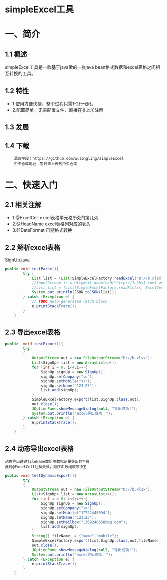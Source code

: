 simpleExcel工具
========
# 一、简介

## 1.1 概述
simpleExcel工具是一款基于java做的一款java bean格式数据和excel表格之间相互转换的工具。

## 1.2 特性
* 1.使用方便快捷，整个过程只需1-2行代码。
* 2.配置简单，无需配置文件，直接在类上加注解

## 1.3 发展

## 1.4 下载
        源码字段：https://github.com/wuzongling/simpleExcel
        中央仓库地址：暂时未上传到中央仓库

# 二、快速入门

## 2.1 相关注解
* 1.@ExcelCell  excel表格单元格所处的第几列
* 2.@HeadName   excel表格列对应的表头
* 3.@DateFormat 日期格式转换

## 2.2 解析excel表格
[SignUp.java](https://github.com/wuzongling/simpleExcel/blob/master/src/test/java/indi/wzl/test/bean/SignUp.java)
``` java
public void testParse(){
		try {
			List list = (List)SimpleExcelFactory.readExcel("D://b.xlsx", SignUp.class);
			//InputStream is = HttpUtil.download("http://7u2hs1.com1.z0.glb.clouddn.com/4bd0007cbe7c5290541042bf0e60aa35-excelTest.xlsx");
			//List list = (List)SimpleExcelFactory.readXls(is, ExcelTest.class);
			System.out.println(JSON.toJSON(list));
		} catch (Exception e) {
			// TODO Auto-generated catch block
			e.printStackTrace();
		}
	}
```
## 2.3 导出excel表格
``` java
public  void testExport(){
		try
		{
			OutputStream out = new FileOutputStream("D://b.xlsx");
			List<SignUp> list = new ArrayList<>();
			for (int i = 0; i<4;i++){
				SignUp signUp = new SignUp();
				signUp.setCompany("ss");
				signUp.setMobile("ss");
				signUp.setName("123123");
				list.add(signUp);
			}
			SimpleExcelFactory.export(list,SignUp.class,out);
			out.close();
			JOptionPane.showMessageDialog(null, "导出成功!");
			System.out.println("excel导出成功！");
		} catch (Exception e) {
			e.printStackTrace();
		}
	}
```

## 2.4 动态导出excel表格
    动态导出通过fileName数组参数指定要导出的字段
    此时@ExcelCell注解失效，顺序由数组顺序决定
``` java
public void testDynamicExport(){
		try
		{
			OutputStream out = new FileOutputStream("D://b.xlsx");
			List<SignUp> list = new ArrayList<>();
			for (int i = 0; i<4;i++){
				SignUp signUp = new SignUp();
				signUp.setCompany("ss");
				signUp.setMobile("17722448094");
				signUp.setName("123123");
				signUp.setMailbox("1369248650@qq.com");
				list.add(signUp);
			}
			String[] fileName  = {"name","mobile"};
			SimpleExcelFactory.export(list,SignUp.class,out,fileName);
			out.close();
			JOptionPane.showMessageDialog(null, "导出成功!");
			System.out.println("excel导出成功！");
		} catch (Exception e) {
			e.printStackTrace();
		}
	}
```
